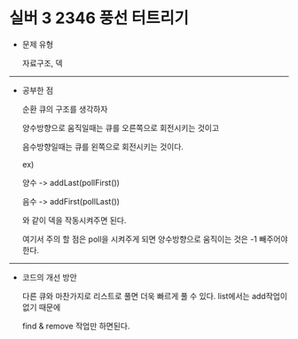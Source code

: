 # 실버 3 2346 풍선 터트리기

- 문제 유형

  자료구조, 덱

---

- 공부한 점

  순환 큐의 구조를 생각하자

  양수방향으로 움직일때는 큐를 오른쪽으로 회전시키는 것이고

  음수방향일때는 큐를 왼쪽으로 회전시키는 것이다.

  ex)

  양수 -> addLast(pollFirst())

  음수 -> addFirst(pollLast())

  와 같이 덱을 작동시켜주면 된다.

  여기서 주의 할 점은 poll을 시켜주게 되면 양수방향으로 움직이는 것은 -1 빼주어야 한다.

---

- 코드의 개선 방안

  다른 큐와 마찬가지로 리스트로 풀면 더욱 빠르게 풀 수 있다. list에서는 add작업이 없기 때문에

  find & remove 작업만 하면된다.
